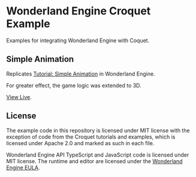 # Wonderland Engine Croquet Example

Examples for integrating Wonderland Engine with Coquet.

## Simple Animation

Replicates [Tutorial: Simple Animation](https://croquet.io/docs/croquet/tutorial-1_2_simple_animation.html)
in Wonderland Engine.

For greater effect, the game logic was extended to 3D.

[View Live](https://squareys.github.io/wonderland-engine-croquet/simple-animation.html).

## License

The example code in this repository is licensed under MIT license with
the exception of code from the Croquet tutorials and examples, which is
licensed under Apache 2.0 and marked as such in each file.

Wonderland Engine API TypeScript and JavaScript code is licensed under
MIT license.
The runtime and editor are licensed under the [Wonderland Engine EULA](https://wonderlandengine.com/eula).
